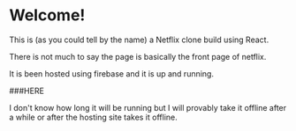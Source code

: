 # Welcome!

This is (as you could tell by the name) a Netflix clone build using React.

There is not much to say the page is basically the front page of netflix.

It is been hosted using firebase and it is up and running.

###<a src="https://netflox-d7a44.web.app/" alt="page site">HERE<a/>
  
I don't know how long it will be running but I will provably take it offline after a while or after the hosting site takes it offline.
